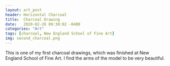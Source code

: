 ```yaml
---
layout: art_post
header: Horizontal Charcoal
title:  Charcoal Drawing
date:   2020-02-26 09:30:02 -0400
categories: "Art"
tags: [charcoal, New England School of Fine Art]
img: second_charcoal.png
---
```


This is one of my first charcoal drawings, which was finished at New England School of Fine Art. I find the arms of the model to be very beautiful.